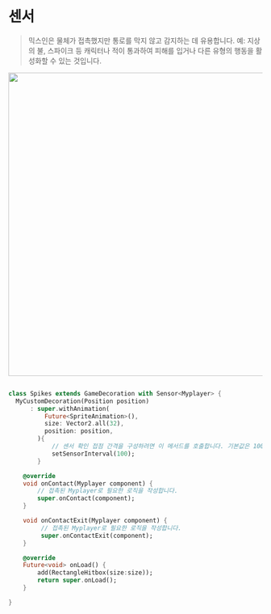 # 센서

> 믹스인은 물체가 접촉했지만 통로를 막지 않고 감지하는 데 유용합니다.
예: 지상의 불, 스파이크 등 캐릭터나 적이 통과하여 피해를 입거나 다른 유형의 행동을 활성화할 수 있는 것입니다.

<img src="../../_media/sensor.gif" width="600"/>

```dart

class Spikes extends GameDecoration with Sensor<Myplayer> {
  MyCustomDecoration(Position position)
      : super.withAnimation(
          Future<SpriteAnimation>(),
          size: Vector2.all(32),
          position: position,
        ){
            // 센서 확인 접점 간격을 구성하려면 이 메서드를 호출합니다. 기본값은 100밀리초입니다.
            setSensorInterval(100);
        }

    @override
    void onContact(Myplayer component) {
        // 접촉된 Myplayer로 필요한 로직을 작성합니다.
        super.onContact(component);
    }

    void onContactExit(Myplayer component) {
         // 접촉된 Myplayer로 필요한 로직을 작성합니다.
         super.onContactExit(component);
    }

    @override
    Future<void> onLoad() {
        add(RectangleHitbox(size:size));
        return super.onLoad();
    }

}
```
